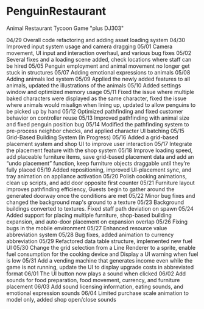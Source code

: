 # PenguinRestaurant
Animal Restaurant Tycoon Game
"plus DJ303"

04/29 Overall code refactoring and adding asset loading system
04/30 Improved input system usage and camera dragging
05/01 Camera movement, UI input and interaction overhaul, and various bug fixes
05/02 Several fixes and a loading scene added, check locations where staff can be hired
05/05 Penguin employment and animal movement no longer get stuck in structures
05/07 Adding emotional expressions to animals
05/08 Adding animals lod system
05/09 Applied the newly added features to all animals, updated the illustrations of the animals
05/10 Added settings window and optimized memory usage
05/11 Fixed the issue where multiple baked characters were displayed as the same character, fixed the issue where animals would misalign when lining up, updated to allow penguins to be picked up by hand
05/12 Optimized pathfinding and fixed customer behavior on controller reuse
05/13 Improved pathfinding with animal size and fixed penguin position bug
05/14 Modified the pathfinding system to pre-process neighbor checks, and applied character UI batching
05/15 Grid-Based Building System (In Progress)
05/16 Added a grid-based placement system and shop UI to improve user interaction
05/17 Integrate the placement feature with the shop system
05/18 Improve loading speed, add placeable furniture items, save grid-based placement data and add an “undo placement” function, keep furniture objects draggable until they’re fully placed
05/19 Added repositioning, improved UI-placement sync, and tray animation on appliance activation
05/20 Polish cooking animations, clean up scripts, and add door opposite first counter
05/21 Furniture layout improves pathfinding efficiency, Guests begin to gather around the generated doorway once the conditions are met
05/22 Minor bug fixes and changed the background map's ground to a texture
05/23 Background buildings converted to textures. Fixed staff path deviation on spawn
05/24 Added support for placing multiple furniture, shop-based building expansion, and auto-door placement on expansion overlap
05/26 Fixing bugs in the mobile environment
05/27 Enhanced resource value abbreviation system
05/28 Bug fixes, added animation to currency abbreviation
05/29 Refactored data table structure, implemented new fuel UI
05/30 Change the grid selection from a Line Renderer to a sprite, enable fuel consumption for the cooking device and Display a UI warning when fuel is low
05/31 Add a vending machine that generates income even while the game is not running, update the UI to display upgrade costs in abbreviated format
06/01 The UI button now plays a sound when clicked
06/02 Add sounds for food preparation, food movement, currency, and furniture placement
06/03 Add sound licensing information, eating sounds, and emotional expression sounds
06/04 Limited purchase scale animation to model only, added shop open/close sounds